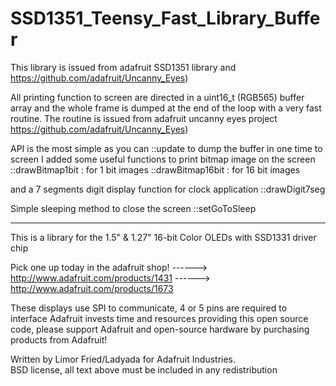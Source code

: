 # SSD1351_Teensy_Fast_Library_Buffer
 This library is issued from adafruit SSD1351 library and  https://github.com/adafruit/Uncanny_Eyes)
 
 All printing function to screen are directed in a uint16_t (RGB565) buffer array and the whole frame is dumped at the end of the loop with a very fast routine. The routine is issued from adafruit uncanny eyes project https://github.com/adafruit/Uncanny_Eyes)
 
 API is the most simple as you can 
  ::update to dump the buffer in one time to screen 
 I added some useful functions to print bitmap image on the screen 
  ::drawBitmap1bit   : for 1 bit images
  ::drawBitmap16bit : for 16 bit images
 
 and a 7 segments digit display function for clock application
  ::drawDigit7seg

 Simple sleeping method to close the screen
  ::setGoToSleep

---------------------------------------------------------------
  This is a library for the 1.5" & 1.27" 16-bit Color OLEDs 
  with SSD1331 driver chip

  Pick one up today in the adafruit shop!
  ------> http://www.adafruit.com/products/1431
  ------> http://www.adafruit.com/products/1673

  These displays use SPI to communicate, 4 or 5 pins are required to  
  interface
  Adafruit invests time and resources providing this open source code, 
  please support Adafruit and open-source hardware by purchasing 
  products from Adafruit!

  Written by Limor Fried/Ladyada for Adafruit Industries.  
  BSD license, all text above must be included in any redistribution
